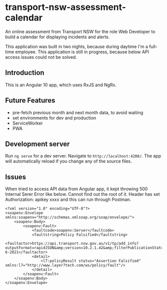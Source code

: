 # transport-nsw-assessment-calendar
An online assessment from Transport NSW for the role Web Developer to build a calendar for displaying incidents and alerts.

This application was built in two nights, because during daytime I'm a full-time employee. This application is still in progress, because below API access issues could not be solved.

## Introduction
This is an Angular 10 app, which uses RxJS and NgRx.


## Future Features
- pre-fetch previous month and next month data, to avoid waiting
- set environments for dev and production
- ServiceWorker
- PWA


## Development server
Run `ng serve` for a dev server. Navigate to `http://localhost:4200/`. The app will automatically reload if you change any of the source files.


## Issues
When tried to access API data from Angular app, it kept throwing 500 Internal Serer Error like below. Cannot find out the root of it. Header has set Authorization: apikey xxxx and this can run through Postman.
```
<?xml version="1.0" encoding="UTF-8"?>
<soapenv:Envelope xmlns:soapenv="http://schemas.xmlsoap.org/soap/envelope/">
    <soapenv:Body>
        <soapenv:Fault>
            <faultcode>soapenv:Server</faultcode>
            <faultstring>Policy Falsified</faultstring>
            <faultactor>https://api.transport.nsw.gov.au/v1/tp/add_info?outputFormat=rapidJSON&amp;version=10.2.1.42&amp;filterPublicationStatus=current&amp;filterMOTType=5&amp;filterDateValid=10-6-2021</faultactor>
            <detail>
                <l7:policyResult status="Assertion Falsified" xmlns:l7="http://www.layer7tech.com/ws/policy/fault"/>
            </detail>
        </soapenv:Fault>
    </soapenv:Body>
</soapenv:Envelope>
```
